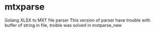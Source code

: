 # mtxparse
Golang XLSX to MXT file parser
This version of parser have trouble with buffer of string in file, troible was solved in mxtparse_new

